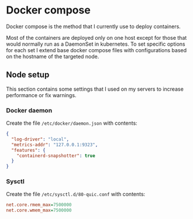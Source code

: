 # Docker compose

Docker compose is the method that I currently use to deploy containers.

Most of the containers are deployed only on one host except for those that would
normally run as a DaemonSet in kubernetes. To set specific options for each set
I extend base docker compose files with configurations based on the hostname of
the targeted node.

## Node setup

This section contains some settings that I used on my servers to increase
performance or fix warnings.

### Docker daemon

Create the file `/etc/docker/daemon.json` with contents:

```json
{
  "log-driver": "local",
  "metrics-addr": "127.0.0.1:9323",
  "features": {
    "containerd-snapshotter": true
  }
}
```

### Sysctl

Create the file `/etc/sysctl.d/80-quic.conf` with contents:

```ini
net.core.rmem_max=7500000
net.core.wmem_max=7500000
```
